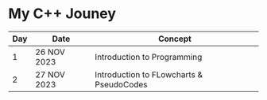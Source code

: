 # My C++ Jouney 

| Day | Date        | Concept         |
|-----|-------------|-----------------|
| 1   | 26 NOV 2023 | Introduction to Programming   |
| 2   | 27 NOV 2023 | Introduction to FLowcharts & PseudoCodes       |

